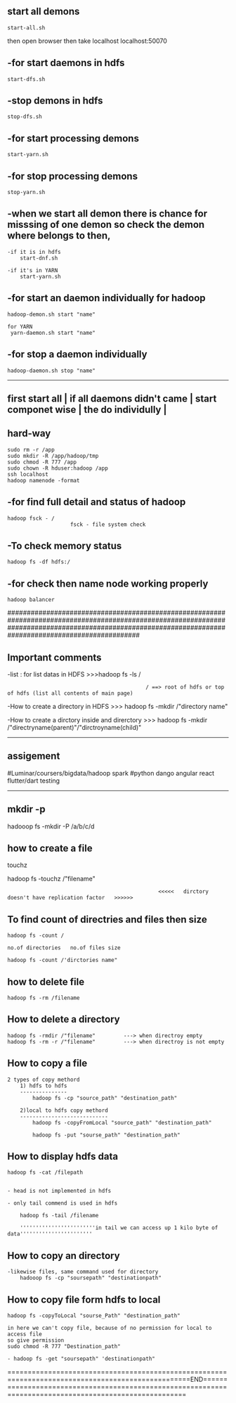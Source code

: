 start all demons
----------------
	start-all.sh

then
	open browser then take localhost
	localhost:50070


-for start daemons in hdfs
-------------------------- 
	start-dfs.sh

-stop demons in hdfs
---------------------
	stop-dfs.sh

-for start processing demons
-----------------------------
	start-yarn.sh

-for stop processing demons
---------------------------
	stop-yarn.sh

-when we start all demon there is chance for misssing of one demon so check the demon where belongs to then, 
---------------------------------------------------------------------------------------------------------
	-if it is in hdfs
		start-dnf.sh

	-if it's in YARN 
		start-yarn.sh

-for start an daemon individually for hadoop
-------------------------------------------
	hadoop-demon.sh start "name"

	for YARN
	 yarn-daemon.sh start "name"

-for stop a daemon individually
--------------------------------
	hadoop-daemon.sh stop "name"


---------------------------------
first start all			|
if all daemons didn't came      |
start componet wise             |
the do individully              |
---------------------------------
hard-way
---------
	sudo rm -r /app
	sudo mkdir -R /app/hadoop/tmp
	sudo chmod -R 777 /app
	sudo chown -R hduser:hadoop /app
	ssh localhost
	hadoop namenode -format

-for find full detail and status of hadoop
------------------------------------------
	hadoop fsck - /
						fsck - file system check

-To check memory status
-----------------------
	hadoop fs -df hdfs:/

-for check then name node working properly 
-------------------------------------------
	hadoop balancer
##########################################################################################################################################################################################################

Important comments
--------------------


-list : for list datas in HDFS
	>>>hadoop fs -ls /

												/ ==> root of hdfs or top of hdfs (list all contents of main page)
-How to create a directory in HDFS
	>>> hadoop fs -mkdir /"directory name"

-How to create a dirctory inside and direrctory
	>>> hadoop fs -mkdir /"directryname(parent)"/"dirctroyname(child)"


--------------------------------------------------------------------------------------------------------
assigement
----------

#Luminar/coursers/bigdata/hadoop
	spark
			#python dango
			angular
			react
			flutter/dart
			testing

---------------------------------------------------------------------------------------------------------

mkdir -p
--------
hadooop fs -mkdir -P /a/b/c/d


how to create a file
---------------------

touchz

hadoop fs -touchz /"filename"


													<<<<<	dirctory doesn't have replication factor   >>>>>>
To find count of directries and files then size
-----------------------------------------
	hadoop fs -count /

	no.of directories	no.of files	size

	hadoop fs -count /'dirctories name"


how to delete file 
------------------

	hadoop fs -rm /filename

How to delete a directory
-------------------------

	hadoop fs -rmdir /"filename"         ---> when directroy empty
	hadoop fs -rm -r /"filename"         ---> when directroy is not empty

How to copy a file
-----------------

	2 types of copy methord
		1) hdfs to hdfs
		---------------
			hadoop fs -cp "source_path" "destination_path"

		2)local to hdfs copy methord
		----------------------------
			hadoop fs -copyFromLocal "source_path" "destination_path"

			hadoop fs -put "sourse_path" "destination_path"

How to display hdfs data
------------------------
	hadoop fs -cat /filepath


	- head is not implemented in hdfs

	- only tail commend is used in hdfs

		hadoop fs -tail /filename

		''''''''''''''''''''''''in tail we can access up 1 kilo byte of data'''''''''''''''''''''''

How to copy an directory
-------------------------
	
	-likewise files, same command used for directory
		hadooop fs -cp "soursepath" "destinationpath"

How to copy file form hdfs to local 
----------------------------------
	hadoop fs -copyToLocal "sourse_Path" "destination_path"
	
	in here we can't copy file, because of no permission for local to access file 
	so give permission
	sudo chmod -R 777 "Destination_path"

	- hadoop fs -get "soursepath" 'destinationpath"

===================================================================================================END========================================================================================================
